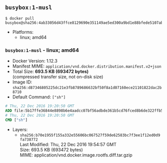 ## `busybox:1-musl`

```console
$ docker pull busybox@sha256:4ab33056d43ffce8129690e351149ae5ed300a9bd1e88bfede5107abecff641c
```

-	Platforms:
	-	linux; amd64

### `busybox:1-musl` - linux; amd64

-	Docker Version: 1.12.3
-	Manifest MIME: `application/vnd.docker.distribution.manifest.v2+json`
-	Total Size: **693.5 KB (693472 bytes)**  
	(compressed transfer size, not on-disk size)
-	Image ID: `sha256:d87346805225dc21e3fb8789686632bf50f8a1d07160ece21101822dac2b8710`
-	Default Command: `["sh"]`

```dockerfile
# Thu, 22 Dec 2016 19:20:50 GMT
ADD file:5b17ffe36844e8898b6e4aadcc07bf56adbde361b5cd76fced8b6de322ffb5d2 in / 
# Thu, 22 Dec 2016 19:20:50 GMT
CMD ["sh"]
```

-	Layers:
	-	`sha256:b70e1955f155a332e55606bc067527f59de62583bc7f3ee1f12ed0d9fa738772`  
		Last Modified: Thu, 22 Dec 2016 19:54:57 GMT  
		Size: 693.5 KB (693472 bytes)  
		MIME: application/vnd.docker.image.rootfs.diff.tar.gzip
